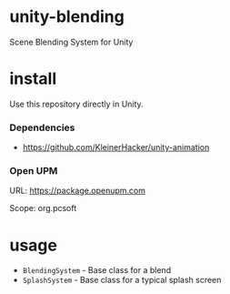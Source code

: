 # unity-blending
Scene Blending System for Unity

# install
Use this repository directly in Unity.

### Dependencies
* https://github.com/KleinerHacker/unity-animation

### Open UPM
URL: https://package.openupm.com

Scope: org.pcsoft

# usage
* `BlendingSystem` - Base class for a blend
* `SplashSystem` - Base class for a typical splash screen
